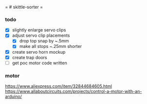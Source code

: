 = # skittle-sorter =

### todo

- [X] slightly enlarge servo clips
- [X] adjust servo clip placements
    - [X] drop top snap by ~.5mm
    - [X] make all stops ~.25mm shorter
- [X] create servo horn mockup
- [X] create trap doors
- [ ] get poc motor code written

### motor 

https://www.aliexpress.com/item/32844684605.html \
https://www.allaboutcircuits.com/projects/control-a-motor-with-an-arduino/
